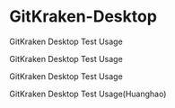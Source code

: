 # GitKraken-Desktop
GitKraken Desktop Test Usage



GitKraken Desktop Test Usage



GitKraken Desktop Test Usage

GitKraken Desktop Test Usage(Huanghao)
